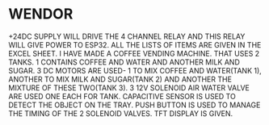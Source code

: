 # WENDOR
+24DC SUPPLY WILL DRIVE THE 4 CHANNEL RELAY AND THIS RELAY WILL GIVE POWER TO ESP32. ALL THE LISTS OF ITEMS ARE GIVEN IN THE EXCEL SHEET.
I HAVE MADE A COFFEE VENDING MACHINE. THAT USES 2 TANKS. 1 CONTAINS COFFEE AND WATER AND ANOTHER MILK AND SUGAR.
3 DC MOTORS ARE USED- 1 TO MIX COFFEE AND WATER(TANK 1), ANOTHER TO MIX MILK AND SUGAR(TANK 2) AND ANOTHER THE MIXTURE OF THESE TWO(TANK 3).
3 12V SOLENOID AIR WATER VALVE ARE USED ONE EACH FOR TANK.
CAPACITIVE SENSOR IS USED TO DETECT THE OBJECT ON THE TRAY. 
PUSH BUTTON IS USED TO MANAGE THE TIMING OF THE 2 SOLENOID VALVES.
TFT DISPLAY IS GIVEN.
